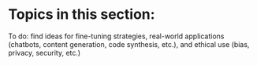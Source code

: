 # Topics in this section:

To do: find ideas for fine-tuning strategies, real-world applications (chatbots, content generation, code synthesis, etc.), and ethical use (bias, privacy, security, etc.)